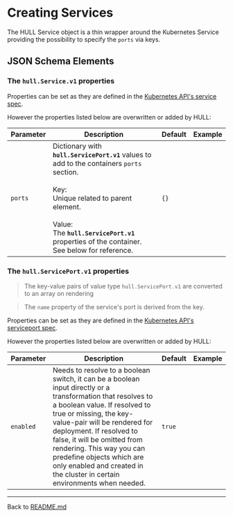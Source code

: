 # Creating Services

The HULL Service object is a thin wrapper around the Kubernetes Service providing the possibility to specify the `ports` via keys.

## JSON Schema Elements

### The `hull.Service.v1` properties

Properties can be set as they are defined in the [Kubernetes API's service spec](https://kubernetes.io/docs/reference/generated/kubernetes-api/v1.29/#service-v1-core). 

However the properties listed below are overwritten or added by HULL:

| Parameter | Description  | Default | Example 
| --------  | -------------| ------- | --------
| `ports` | Dictionary with **`hull.ServicePort.v1`** values to add to the containers `ports` section. <br><br>Key: <br>Unique related to parent element.<br><br>Value: <br>The **`hull.ServicePort.v1`** properties of the container. See below for reference.  | `{}` |

### The `hull.ServicePort.v1` properties

> The key-value pairs of value type `hull.ServicePort.v1` are converted to an array on rendering

> The `name` property of the service's port is derived from the key.

Properties can be set as they are defined in the [Kubernetes API's serviceport spec](https://kubernetes.io/docs/reference/generated/kubernetes-api/v1.29/#serviceport-v1-core). 

However the properties listed below are overwritten or added by HULL:

| Parameter | Description  | Default | Example 
| --------  | -------------| ------- | --------
`enabled` | Needs to resolve to a boolean switch, it can be a boolean input directly or a transformation that resolves to a boolean value. If resolved to true or missing, the key-value-pair will be rendered for deployment. If resolved to false, it will be omitted from rendering. This way you can predefine objects which are only enabled and created in the cluster in certain environments when needed. | `true` |  


---
Back to [README.md](./../README.md)
